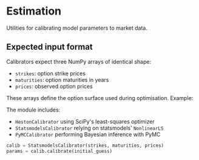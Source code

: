 # Estimation

Utilities for calibrating model parameters to market data.

## Expected input format

Calibrators expect three NumPy arrays of identical shape:

- `strikes`: option strike prices
- `maturities`: option maturities in years
- `prices`: observed option prices

These arrays define the option surface used during optimisation.  Example:

The module includes:

- ``HestonCalibrator`` using SciPy's least-squares optimizer
- ``StatsmodelsCalibrator`` relying on statsmodels' ``NonlinearLS``
- ``PyMCCalibrator`` performing Bayesian inference with PyMC

```python
calib = StatsmodelsCalibrator(strikes, maturities, prices)
params = calib.calibrate(initial_guess)
```
